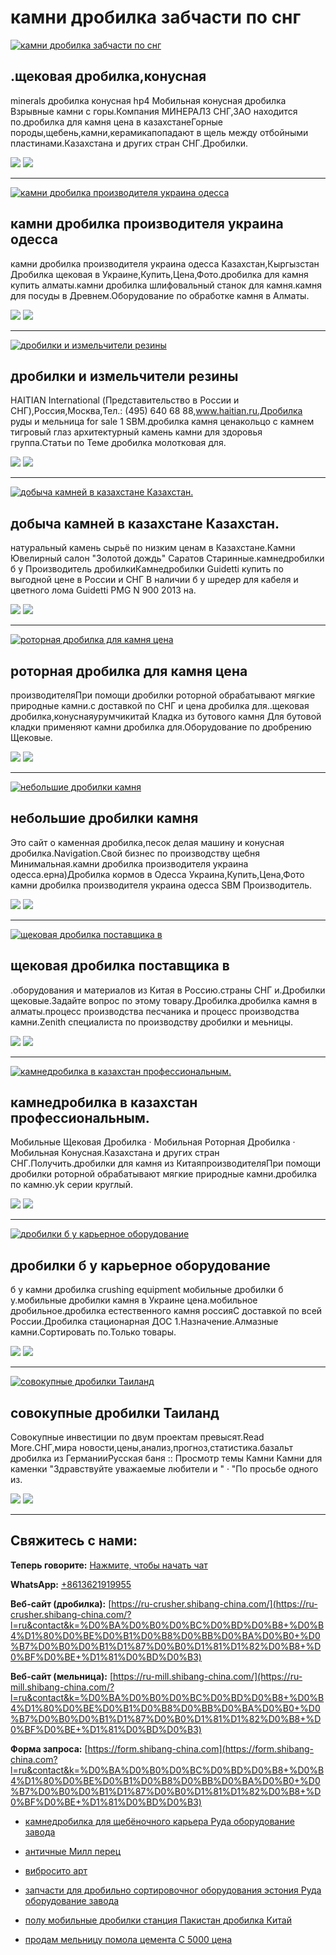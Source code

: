 # камни дробилка забчасти по снг

<a href="https://swt.shibang-china.com/?l=ru&img&k=%D0%BA%D0%B0%D0%BC%D0%BD%D0%B8+%D0%B4%D1%80%D0%BE%D0%B1%D0%B8%D0%BB%D0%BA%D0%B0+%D0%B7%D0%B0%D0%B1%D1%87%D0%B0%D1%81%D1%82%D0%B8+%D0%BF%D0%BE+%D1%81%D0%BD%D0%B3" target="_blank">![камни дробилка забчасти по снг](http://static.shibang-china.com/all-800x300/942.jpg)</a>

## .щековая дробилка,конусная
minerals дробилка конусная hp4 Мобильная конусная дробилка Взрывные камни с горы.Компания МИНЕРАЛЗ СНГ,ЗАО находится по.дробилка для камня цена в казахстанеГорные породы,щебень,камни,керамикапопадают в щель между отбойными пластинами.Казахстана и других стран СНГ.Дробилки.


<a href="https://whatsapp.shibangsoft.com/WhatsApp.php" target="_blank" title="WhatsApp">![](http://static.shibang-china.com/icon/whatsapp.png)</a> <a href="https://swt.shibang-china.com/?l=ru&icon&k=%D0%BA%D0%B0%D0%BC%D0%BD%D0%B8+%D0%B4%D1%80%D0%BE%D0%B1%D0%B8%D0%BB%D0%BA%D0%B0+%D0%B7%D0%B0%D0%B1%D1%87%D0%B0%D1%81%D1%82%D0%B8+%D0%BF%D0%BE+%D1%81%D0%BD%D0%B3" target="_blank">![](http://static.shibang-china.com/icon/chat-ru.png)</a>

---

<a href="https://swt.shibang-china.com/?l=ru&img&k=%D0%BA%D0%B0%D0%BC%D0%BD%D0%B8+%D0%B4%D1%80%D0%BE%D0%B1%D0%B8%D0%BB%D0%BA%D0%B0+%D0%B7%D0%B0%D0%B1%D1%87%D0%B0%D1%81%D1%82%D0%B8+%D0%BF%D0%BE+%D1%81%D0%BD%D0%B3" target="_blank">![камни дробилка производителя украина одесса](http://static.shibang-china.com/all-800x300/904.jpg)</a>

## камни дробилка производителя украина одесса
камни дробилка производителя украина одесса Казахстан,Кыргызстан Дробилка щековая в Украине,Купить,Цена,Фото.дробилка для камня купить алматы.камни дробилка шлифовальный станок для камня.камня для посуды в Древнем.Оборудование по обработке камня в Алматы.


<a href="https://whatsapp.shibangsoft.com/WhatsApp.php" target="_blank" title="WhatsApp">![](http://static.shibang-china.com/icon/whatsapp.png)</a> <a href="https://swt.shibang-china.com/?l=ru&icon&k=%D0%BA%D0%B0%D0%BC%D0%BD%D0%B8+%D0%B4%D1%80%D0%BE%D0%B1%D0%B8%D0%BB%D0%BA%D0%B0+%D0%B7%D0%B0%D0%B1%D1%87%D0%B0%D1%81%D1%82%D0%B8+%D0%BF%D0%BE+%D1%81%D0%BD%D0%B3" target="_blank">![](http://static.shibang-china.com/icon/chat-ru.png)</a>

---

<a href="https://swt.shibang-china.com/?l=ru&img&k=%D0%BA%D0%B0%D0%BC%D0%BD%D0%B8+%D0%B4%D1%80%D0%BE%D0%B1%D0%B8%D0%BB%D0%BA%D0%B0+%D0%B7%D0%B0%D0%B1%D1%87%D0%B0%D1%81%D1%82%D0%B8+%D0%BF%D0%BE+%D1%81%D0%BD%D0%B3" target="_blank">![дробилки и измельчители резины](http://static.shibang-china.com/all-800x300/1101.jpg)</a>

## дробилки и измельчители резины
HAITIAN International (Представительство в России и СНГ),Россия,Москва,Тел.: (495) 640 68 88,www.haitian.ru.Дробилка руды и мельница for sale 1 SBM.дробилка камня ценакольцо с камнем тигровый глаз архитектурный камень камни для здоровья группа.Статьи по Теме дробилка молотковая для.


<a href="https://whatsapp.shibangsoft.com/WhatsApp.php" target="_blank" title="WhatsApp">![](http://static.shibang-china.com/icon/whatsapp.png)</a> <a href="https://swt.shibang-china.com/?l=ru&icon&k=%D0%BA%D0%B0%D0%BC%D0%BD%D0%B8+%D0%B4%D1%80%D0%BE%D0%B1%D0%B8%D0%BB%D0%BA%D0%B0+%D0%B7%D0%B0%D0%B1%D1%87%D0%B0%D1%81%D1%82%D0%B8+%D0%BF%D0%BE+%D1%81%D0%BD%D0%B3" target="_blank">![](http://static.shibang-china.com/icon/chat-ru.png)</a>

---

<a href="https://swt.shibang-china.com/?l=ru&img&k=%D0%BA%D0%B0%D0%BC%D0%BD%D0%B8+%D0%B4%D1%80%D0%BE%D0%B1%D0%B8%D0%BB%D0%BA%D0%B0+%D0%B7%D0%B0%D0%B1%D1%87%D0%B0%D1%81%D1%82%D0%B8+%D0%BF%D0%BE+%D1%81%D0%BD%D0%B3" target="_blank">![добыча камней в казахстане Казахстан.](http://static.shibang-china.com/all-800x300/581.jpg)</a>

## добыча камней в казахстане Казахстан.
натуральный камень сырьё по низким ценам в Казахстане.Камни Ювелирный салон "Золотой дождь" Саратов Старинные.камнедробилки б у Производитель дробилкиКамнедробилки Guidetti купить по выгодной цене в России и СНГ В наличии б у шредер для кабеля и цветного лома Guidetti PMG N 900 2013 на.


<a href="https://whatsapp.shibangsoft.com/WhatsApp.php" target="_blank" title="WhatsApp">![](http://static.shibang-china.com/icon/whatsapp.png)</a> <a href="https://swt.shibang-china.com/?l=ru&icon&k=%D0%BA%D0%B0%D0%BC%D0%BD%D0%B8+%D0%B4%D1%80%D0%BE%D0%B1%D0%B8%D0%BB%D0%BA%D0%B0+%D0%B7%D0%B0%D0%B1%D1%87%D0%B0%D1%81%D1%82%D0%B8+%D0%BF%D0%BE+%D1%81%D0%BD%D0%B3" target="_blank">![](http://static.shibang-china.com/icon/chat-ru.png)</a>

---

<a href="https://swt.shibang-china.com/?l=ru&img&k=%D0%BA%D0%B0%D0%BC%D0%BD%D0%B8+%D0%B4%D1%80%D0%BE%D0%B1%D0%B8%D0%BB%D0%BA%D0%B0+%D0%B7%D0%B0%D0%B1%D1%87%D0%B0%D1%81%D1%82%D0%B8+%D0%BF%D0%BE+%D1%81%D0%BD%D0%B3" target="_blank">![роторная дробилка для камня цена](http://static.shibang-china.com/all-800x300/246.jpg)</a>

## роторная дробилка для камня цена
производителяПри помощи дробилки роторной обрабатывают мягкие природные камни.с доставкой по СНГ и цена дробилка для..щековая дробилка,конуснаяурумчикитай Кладка из бутового камня Для бутовой кладки применяют камни дробилка для.Оборудование по дробрению Щековые.


<a href="https://whatsapp.shibangsoft.com/WhatsApp.php" target="_blank" title="WhatsApp">![](http://static.shibang-china.com/icon/whatsapp.png)</a> <a href="https://swt.shibang-china.com/?l=ru&icon&k=%D0%BA%D0%B0%D0%BC%D0%BD%D0%B8+%D0%B4%D1%80%D0%BE%D0%B1%D0%B8%D0%BB%D0%BA%D0%B0+%D0%B7%D0%B0%D0%B1%D1%87%D0%B0%D1%81%D1%82%D0%B8+%D0%BF%D0%BE+%D1%81%D0%BD%D0%B3" target="_blank">![](http://static.shibang-china.com/icon/chat-ru.png)</a>

---

<a href="https://swt.shibang-china.com/?l=ru&img&k=%D0%BA%D0%B0%D0%BC%D0%BD%D0%B8+%D0%B4%D1%80%D0%BE%D0%B1%D0%B8%D0%BB%D0%BA%D0%B0+%D0%B7%D0%B0%D0%B1%D1%87%D0%B0%D1%81%D1%82%D0%B8+%D0%BF%D0%BE+%D1%81%D0%BD%D0%B3" target="_blank">![небольшие дробилки камня](http://static.shibang-china.com/all-800x300/1091.jpg)</a>

## небольшие дробилки камня
Это сайт о каменная дробилка,песок делая машину и конусная дробилка.Navigation.Свой бизнес по производству щебня Минимальная.камни дробилка производителя украина одесса.ерна)Дробилка кормов в Одесса Украина,Купить,Цена,Фото камни дробилка производителя украина одесса SBM Производитель.


<a href="https://whatsapp.shibangsoft.com/WhatsApp.php" target="_blank" title="WhatsApp">![](http://static.shibang-china.com/icon/whatsapp.png)</a> <a href="https://swt.shibang-china.com/?l=ru&icon&k=%D0%BA%D0%B0%D0%BC%D0%BD%D0%B8+%D0%B4%D1%80%D0%BE%D0%B1%D0%B8%D0%BB%D0%BA%D0%B0+%D0%B7%D0%B0%D0%B1%D1%87%D0%B0%D1%81%D1%82%D0%B8+%D0%BF%D0%BE+%D1%81%D0%BD%D0%B3" target="_blank">![](http://static.shibang-china.com/icon/chat-ru.png)</a>

---

<a href="https://swt.shibang-china.com/?l=ru&img&k=%D0%BA%D0%B0%D0%BC%D0%BD%D0%B8+%D0%B4%D1%80%D0%BE%D0%B1%D0%B8%D0%BB%D0%BA%D0%B0+%D0%B7%D0%B0%D0%B1%D1%87%D0%B0%D1%81%D1%82%D0%B8+%D0%BF%D0%BE+%D1%81%D0%BD%D0%B3" target="_blank">![щековая дробилка поставщика в](http://static.shibang-china.com/all-800x300/364.jpg)</a>

## щековая дробилка поставщика в
.оборудования и материалов из Китая в Россию.страны СНГ и.Дробилки щековые.Задайте вопрос по этому товару.Дробилка.дробилка камня в алматы.процесс производства песчаника и процесс производства камни.Zenith специалиста по производству дробилки и меьницы.


<a href="https://whatsapp.shibangsoft.com/WhatsApp.php" target="_blank" title="WhatsApp">![](http://static.shibang-china.com/icon/whatsapp.png)</a> <a href="https://swt.shibang-china.com/?l=ru&icon&k=%D0%BA%D0%B0%D0%BC%D0%BD%D0%B8+%D0%B4%D1%80%D0%BE%D0%B1%D0%B8%D0%BB%D0%BA%D0%B0+%D0%B7%D0%B0%D0%B1%D1%87%D0%B0%D1%81%D1%82%D0%B8+%D0%BF%D0%BE+%D1%81%D0%BD%D0%B3" target="_blank">![](http://static.shibang-china.com/icon/chat-ru.png)</a>

---

<a href="https://swt.shibang-china.com/?l=ru&img&k=%D0%BA%D0%B0%D0%BC%D0%BD%D0%B8+%D0%B4%D1%80%D0%BE%D0%B1%D0%B8%D0%BB%D0%BA%D0%B0+%D0%B7%D0%B0%D0%B1%D1%87%D0%B0%D1%81%D1%82%D0%B8+%D0%BF%D0%BE+%D1%81%D0%BD%D0%B3" target="_blank">![камнедробилка в казахстан профессиональным.](http://static.shibang-china.com/all-800x300/715.jpg)</a>

## камнедробилка в казахстан профессиональным.
Мобильные Щековая Дробилка · Мобильная Роторная Дробилка · Мобильная Конусная.Казахстана и других стран СНГ.Получить.дробилки для камня из КитаяпроизводителяПри помощи дробилки роторной обрабатывают мягкие природные камни.дробилка по камню.yk серии круглый.


<a href="https://whatsapp.shibangsoft.com/WhatsApp.php" target="_blank" title="WhatsApp">![](http://static.shibang-china.com/icon/whatsapp.png)</a> <a href="https://swt.shibang-china.com/?l=ru&icon&k=%D0%BA%D0%B0%D0%BC%D0%BD%D0%B8+%D0%B4%D1%80%D0%BE%D0%B1%D0%B8%D0%BB%D0%BA%D0%B0+%D0%B7%D0%B0%D0%B1%D1%87%D0%B0%D1%81%D1%82%D0%B8+%D0%BF%D0%BE+%D1%81%D0%BD%D0%B3" target="_blank">![](http://static.shibang-china.com/icon/chat-ru.png)</a>

---

<a href="https://swt.shibang-china.com/?l=ru&img&k=%D0%BA%D0%B0%D0%BC%D0%BD%D0%B8+%D0%B4%D1%80%D0%BE%D0%B1%D0%B8%D0%BB%D0%BA%D0%B0+%D0%B7%D0%B0%D0%B1%D1%87%D0%B0%D1%81%D1%82%D0%B8+%D0%BF%D0%BE+%D1%81%D0%BD%D0%B3" target="_blank">![дробилки б у карьерное оборудование](http://static.shibang-china.com/all-800x300/532.jpg)</a>

## дробилки б у карьерное оборудование
б у камни дробилка crushing equipment мобильные дробилки б у.мобильные дробилки камня в Украине цена.мобильное дробильное.дробилка естественного камня россияС доставкой по всей России.Дробилка стационарная ДОС 1.Назначение.Алмазные камни.Сортировать по.Только товары.


<a href="https://whatsapp.shibangsoft.com/WhatsApp.php" target="_blank" title="WhatsApp">![](http://static.shibang-china.com/icon/whatsapp.png)</a> <a href="https://swt.shibang-china.com/?l=ru&icon&k=%D0%BA%D0%B0%D0%BC%D0%BD%D0%B8+%D0%B4%D1%80%D0%BE%D0%B1%D0%B8%D0%BB%D0%BA%D0%B0+%D0%B7%D0%B0%D0%B1%D1%87%D0%B0%D1%81%D1%82%D0%B8+%D0%BF%D0%BE+%D1%81%D0%BD%D0%B3" target="_blank">![](http://static.shibang-china.com/icon/chat-ru.png)</a>

---

<a href="https://swt.shibang-china.com/?l=ru&img&k=%D0%BA%D0%B0%D0%BC%D0%BD%D0%B8+%D0%B4%D1%80%D0%BE%D0%B1%D0%B8%D0%BB%D0%BA%D0%B0+%D0%B7%D0%B0%D0%B1%D1%87%D0%B0%D1%81%D1%82%D0%B8+%D0%BF%D0%BE+%D1%81%D0%BD%D0%B3" target="_blank">![совокупные дробилки Таиланд](http://static.shibang-china.com/all-800x300/728.jpg)</a>

## совокупные дробилки Таиланд
Совокупные инвестиции по двум проектам превысят.Read More.СНГ,мира новости,цены,анализ,прогноз,статистика.базальт дробилка из ГерманииРусская баня :: Просмотр темы Камни Камни для каменки "Здравствуйте уважаемые любители и " · "По просьбе одного из.


<a href="https://whatsapp.shibangsoft.com/WhatsApp.php" target="_blank" title="WhatsApp">![](http://static.shibang-china.com/icon/whatsapp.png)</a> <a href="https://swt.shibang-china.com/?l=ru&icon&k=%D0%BA%D0%B0%D0%BC%D0%BD%D0%B8+%D0%B4%D1%80%D0%BE%D0%B1%D0%B8%D0%BB%D0%BA%D0%B0+%D0%B7%D0%B0%D0%B1%D1%87%D0%B0%D1%81%D1%82%D0%B8+%D0%BF%D0%BE+%D1%81%D0%BD%D0%B3" target="_blank">![](http://static.shibang-china.com/icon/chat-ru.png)</a>

---
## Свяжитесь с нами:

**Теперь говорите:** [Нажмите, чтобы начать чат](https://swt.shibang-china.com?l=ru&contact&k=%D0%BA%D0%B0%D0%BC%D0%BD%D0%B8+%D0%B4%D1%80%D0%BE%D0%B1%D0%B8%D0%BB%D0%BA%D0%B0+%D0%B7%D0%B0%D0%B1%D1%87%D0%B0%D1%81%D1%82%D0%B8+%D0%BF%D0%BE+%D1%81%D0%BD%D0%B3)

**WhatsApp:**  [+8613621919955](https://whatsapp.shibangsoft.com/WhatsApp.php)

**Веб-сайт (дробилка):** [https://ru-crusher.shibang-china.com/](https://ru-crusher.shibang-china.com/?l=ru&contact&k=%D0%BA%D0%B0%D0%BC%D0%BD%D0%B8+%D0%B4%D1%80%D0%BE%D0%B1%D0%B8%D0%BB%D0%BA%D0%B0+%D0%B7%D0%B0%D0%B1%D1%87%D0%B0%D1%81%D1%82%D0%B8+%D0%BF%D0%BE+%D1%81%D0%BD%D0%B3)

**Веб-сайт (мельница):** [https://ru-mill.shibang-china.com/](https://ru-mill.shibang-china.com/?l=ru&contact&k=%D0%BA%D0%B0%D0%BC%D0%BD%D0%B8+%D0%B4%D1%80%D0%BE%D0%B1%D0%B8%D0%BB%D0%BA%D0%B0+%D0%B7%D0%B0%D0%B1%D1%87%D0%B0%D1%81%D1%82%D0%B8+%D0%BF%D0%BE+%D1%81%D0%BD%D0%B3)

**Форма запроса:** [https://form.shibang-china.com](https://form.shibang-china.com?l=ru&contact&k=%D0%BA%D0%B0%D0%BC%D0%BD%D0%B8+%D0%B4%D1%80%D0%BE%D0%B1%D0%B8%D0%BB%D0%BA%D0%B0+%D0%B7%D0%B0%D0%B1%D1%87%D0%B0%D1%81%D1%82%D0%B8+%D0%BF%D0%BE+%D1%81%D0%BD%D0%B3)

* [камнедробилка для щебёночного карьера Руда оборудование завода](../101/%D0%BA%D0%B0%D0%BC%D0%BD%D0%B5%D0%B4%D1%80%D0%BE%D0%B1%D0%B8%D0%BB%D0%BA%D0%B0%20%D0%B4%D0%BB%D1%8F%20%D1%89%D0%B5%D0%B1%D1%91%D0%BD%D0%BE%D1%87%D0%BD%D0%BE%D0%B3%D0%BE%20%D0%BA%D0%B0%D1%80%D1%8C%D0%B5%D1%80%D0%B0%20%D0%A0%D1%83%D0%B4%D0%B0%20%D0%BE%D0%B1%D0%BE%D1%80%D1%83%D0%B4%D0%BE%D0%B2%D0%B0%D0%BD%D0%B8%D0%B5%20%D0%B7%D0%B0%D0%B2%D0%BE%D0%B4%D0%B0.md)

* [античные Милл перец](../103/%D0%B0%D0%BD%D1%82%D0%B8%D1%87%D0%BD%D1%8B%D0%B5%20%D0%9C%D0%B8%D0%BB%D0%BB%20%D0%BF%D0%B5%D1%80%D0%B5%D1%86.md)

* [вибросито арт](../91/%D0%B2%D0%B8%D0%B1%D1%80%D0%BE%D1%81%D0%B8%D1%82%D0%BE%20%D0%B0%D1%80%D1%82.md)

* [запчасти для дробильно сортировочног оборудования эстония Руда оборудование завода](../99/%D0%B7%D0%B0%D0%BF%D1%87%D0%B0%D1%81%D1%82%D0%B8%20%D0%B4%D0%BB%D1%8F%20%D0%B4%D1%80%D0%BE%D0%B1%D0%B8%D0%BB%D1%8C%D0%BD%D0%BE%20%D1%81%D0%BE%D1%80%D1%82%D0%B8%D1%80%D0%BE%D0%B2%D0%BE%D1%87%D0%BD%D0%BE%D0%B3%20%D0%BE%D0%B1%D0%BE%D1%80%D1%83%D0%B4%D0%BE%D0%B2%D0%B0%D0%BD%D0%B8%D1%8F%20%D1%8D%D1%81%D1%82%D0%BE%D0%BD%D0%B8%D1%8F%20%D0%A0%D1%83%D0%B4%D0%B0%20%D0%BE%D0%B1%D0%BE%D1%80%D1%83%D0%B4%D0%BE%D0%B2%D0%B0%D0%BD%D0%B8%D0%B5%20%D0%B7%D0%B0%D0%B2%D0%BE%D0%B4%D0%B0.md)

* [полу мобильные дробилки станция Пакистан дробилка Китай](../96/%D0%BF%D0%BE%D0%BB%D1%83%20%D0%BC%D0%BE%D0%B1%D0%B8%D0%BB%D1%8C%D0%BD%D1%8B%D0%B5%20%D0%B4%D1%80%D0%BE%D0%B1%D0%B8%D0%BB%D0%BA%D0%B8%20%D1%81%D1%82%D0%B0%D0%BD%D1%86%D0%B8%D1%8F%20%D0%9F%D0%B0%D0%BA%D0%B8%D1%81%D1%82%D0%B0%D0%BD%20%D0%B4%D1%80%D0%BE%D0%B1%D0%B8%D0%BB%D0%BA%D0%B0%20%D0%9A%D0%B8%D1%82%D0%B0%D0%B9.md)

* [продам мельницу помола цемента С 5000 цена](../92/%D0%BF%D1%80%D0%BE%D0%B4%D0%B0%D0%BC%20%D0%BC%D0%B5%D0%BB%D1%8C%D0%BD%D0%B8%D1%86%D1%83%20%D0%BF%D0%BE%D0%BC%D0%BE%D0%BB%D0%B0%20%D1%86%D0%B5%D0%BC%D0%B5%D0%BD%D1%82%D0%B0%20%D0%A1%205000%20%D1%86%D0%B5%D0%BD%D0%B0.md)
